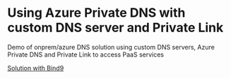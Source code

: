 # Using Azure Private DNS with custom DNS server and Private Link
Demo of onprem/azure DNS solution using custom DNS servers, Azure Private DNS and Private Link to access PaaS services

[Solution with Bind9](Bind9/README.md)